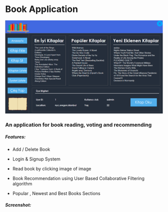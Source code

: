 # Book Application

![img](resim.png)


### An application for book reading, voting and recommending



##### Features:

  - Add / Delete Book
  
  - Login & Signup System
  
  - Read book by clicking image of image
  
  - Book Recommendation using User Based Collaborative Filtering algorithm
  
  - Popular , Newest and Best Books Sections
  

##### Screenshot:






